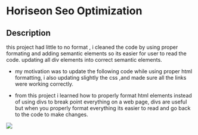# Horiseon Seo Optimization
## Description

this project had little to no format , i cleaned the code by using proper formating and adding semantic elements so its easier for user to read the code. updating all div elements into correct semantic elements.

- my motivation was to update the following code while using proper html formatting, i also updating slightly the css ,and made sure all the links were working correctly. 

- from this project i learned how to properly format html elements instead of using divs to break point everything on a web page, divs are useful but when you properly format everything its easier to read and go back to the code to make changes.

<img src="assets/images/Screen Shot 2021-03-06 at 2.53.31 PM.png">
